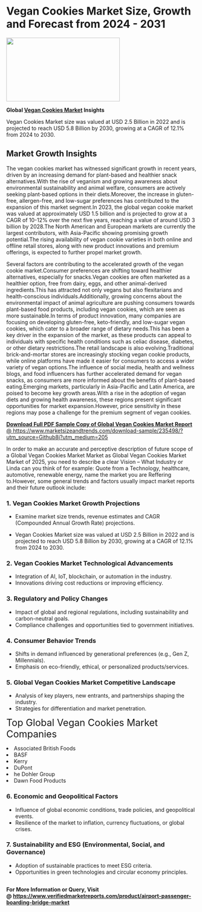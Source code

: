 <H1>Vegan Cookies Market Size, Growth and Forecast from 2024 - 2031</H1><img class="aligncenter size-medium wp-image-584254" src="https://thirdeyenews.in/wp-content/uploads/2024/09/Global-Market-Research-300x168.jpeg" alt="" width="300" height="168" /><p><strong>Global&nbsp;<a href="https://www.marketsizeandtrends.com/download-sample/235498/?utm_source=Github8j?utm_medium=205">Vegan Cookies Market</a> Insights</strong></p><p>Vegan Cookies Market size was valued at USD 2.5 Billion in 2022 and is projected to reach USD 5.8 Billion by 2030, growing at a CAGR of 12.1% from 2024 to 2030.</p><p><h2>Market Growth Insights</h2> <p>The vegan cookies market has witnessed significant growth in recent years, driven by an increasing demand for plant-based and healthier snack alternatives.With the rise of veganism and growing awareness about environmental sustainability and animal welfare, consumers are actively seeking plant-based options in their diets.Moreover, the increase in gluten-free, allergen-free, and low-sugar preferences has contributed to the expansion of this market segment.In 2023, the global vegan cookie market was valued at approximately USD 1.5 billion and is projected to grow at a CAGR of 10-12% over the next five years, reaching a value of around USD 3 billion by 2028.The North American and European markets are currently the largest contributors, with Asia-Pacific showing promising growth potential.The rising availability of vegan cookie varieties in both online and offline retail stores, along with new product innovations and premium offerings, is expected to further propel market growth.</p> <p><a href="#"></a></p> <p>Several factors are contributing to the accelerated growth of the vegan cookie market.Consumer preferences are shifting toward healthier alternatives, especially for snacks.Vegan cookies are often marketed as a healthier option, free from dairy, eggs, and other animal-derived ingredients.This has attracted not only vegans but also flexitarians and health-conscious individuals.Additionally, growing concerns about the environmental impact of animal agriculture are pushing consumers towards plant-based food products, including vegan cookies, which are seen as more sustainable.In terms of product innovation, many companies are focusing on developing gluten-free, keto-friendly, and low-sugar vegan cookies, which cater to a broader range of dietary needs.This has been a key driver in the expansion of the market, as these products can appeal to individuals with specific health conditions such as celiac disease, diabetes, or other dietary restrictions.The retail landscape is also evolving.Traditional brick-and-mortar stores are increasingly stocking vegan cookie products, while online platforms have made it easier for consumers to access a wider variety of vegan options.The influence of social media, health and wellness blogs, and food influencers has further accelerated demand for vegan snacks, as consumers are more informed about the benefits of plant-based eating.Emerging markets, particularly in Asia-Pacific and Latin America, are poised to become key growth areas.With a rise in the adoption of vegan diets and growing health awareness, these regions present significant opportunities for market expansion.However, price sensitivity in these regions may pose a challenge for the premium segment of vegan cookies.</p> <p><a href="#"></p><p><span class=""><strong>Download Full PDF Sample Copy of Global Vegan Cookies Market Report</strong> @ <a href="https://www.marketsizeandtrends.com/download-sample/235498/?utm_source=Github8j?utm_medium=205" target="_blank">https://www.marketsizeandtrends.com/download-sample/235498/?utm_source=Github8j?utm_medium=205</a></span></p><p>In order to make an accurate and perceptive description of future scope of a Global&nbsp;Vegan Cookies Market Market as Global&nbsp;Vegan Cookies Market Market of 2025, you need to describe a clear Vision &ndash; What Industry or Linda can you think of for example: Quote from a Technology, healthcare, automotive, renewable energy, name the market you are Reffering to.However, some general trends and factors usually impact market reports and their future outlook include:</p><h3>1.&nbsp;<strong>Vegan Cookies Market Growth Projections</strong></h3><ul><li>Examine market size trends, revenue estimates and CAGR (Compounded Annual Growth Rate) projections.</li><li><p>Vegan Cookies Market size was valued at USD 2.5 Billion in 2022 and is projected to reach USD 5.8 Billion by 2030, growing at a CAGR of 12.1% from 2024 to 2030.</p></li></ul><h3>2.&nbsp;<strong>Vegan Cookies Market Technological Advancements</strong></h3><ul><li>Integration of AI, IoT, blockchain, or automation in the industry.</li><li>Innovations driving cost reductions or improving efficiency.</li></ul><h3>3.&nbsp;<strong>Regulatory and Policy Changes</strong></h3><ul><li>Impact of global and regional regulations, including sustainability and carbon-neutral goals.</li><li>Compliance challenges and opportunities tied to government initiatives.</li></ul><h3>4.&nbsp;<strong>Consumer Behavior Trends</strong></h3><ul><li>Shifts in demand influenced by generational preferences (e.g., Gen Z, Millennials).</li><li>Emphasis on eco-friendly, ethical, or personalized products/services.</li></ul><h3>5.&nbsp;<strong>Global Vegan Cookies Market Competitive Landscape</strong></h3><ul><li>Analysis of key players, new entrants, and partnerships shaping the industry.</li><li>Strategies for differentiation and market penetration.</li></ul><p data-pm-slice="1 1 []"><span style="color: inherit; font-family: inherit; font-size: 25px;">Top Global Vegan Cookies Market Companies</span></p><div class="" data-test-id=""><p><li>Associated British Foods</li><li> BASF</li><li> Kerry</li><li> DuPont</li><li> he Dohler Group</li><li> Dawn Food Products</li></p></div><h3>6.&nbsp;<strong>Economic and Geopolitical Factors</strong></h3><ul><li>Influence of global economic conditions, trade policies, and geopolitical events.</li><li>Resilience of the market to inflation, currency fluctuations, or global crises.</li></ul><h3>7.&nbsp;<strong>Sustainability and ESG (Environmental, Social, and Governance)</strong></h3><ul><li>Adoption of sustainable practices to meet ESG criteria.</li><li>Opportunities in green technologies and circular economy principles.</li></ul><h2><strong style="font-size: 14px;">For More Information or Query, Visit @&nbsp;</strong><a style="background-color: #ffffff; font-size: 14px;" href="https://www.marketsizeandtrends.com/report/vegan-cookies-market/" target="_blank">https://www.verifiedmarketreports.com/product/airport-passenger-boarding-bridge-market</a></h2>
